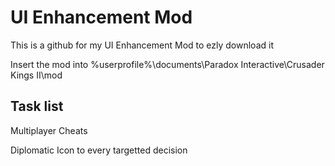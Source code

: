 # UI Enhancement Mod

This is a github for my UI Enhancement Mod to ezly download it

Insert the mod into %userprofile%\documents\Paradox Interactive\Crusader Kings II\mod


## Task list
Multiplayer Cheats

Diplomatic Icon to every targetted decision
